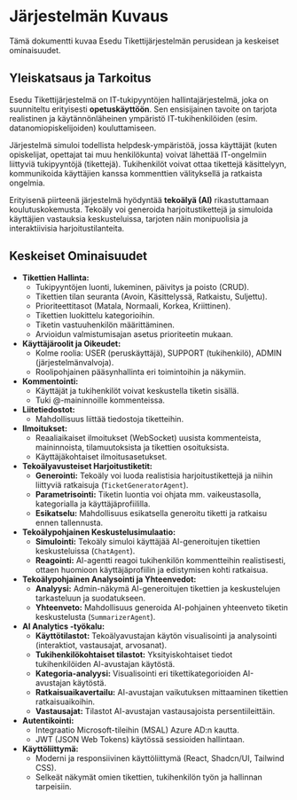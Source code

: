 # Järjestelmän Kuvaus

Tämä dokumentti kuvaa Esedu Tikettijärjestelmän perusidean ja keskeiset ominaisuudet.

## Yleiskatsaus ja Tarkoitus

Esedu Tikettijärjestelmä on IT-tukipyyntöjen hallintajärjestelmä, joka on suunniteltu erityisesti **opetuskäyttöön**. Sen ensisijainen tavoite on tarjota realistinen ja käytännönläheinen ympäristö IT-tukihenkilöiden (esim. datanomiopiskelijoiden) kouluttamiseen.

Järjestelmä simuloi todellista helpdesk-ympäristöä, jossa käyttäjät (kuten opiskelijat, opettajat tai muu henkilökunta) voivat lähettää IT-ongelmiin liittyviä tukipyyntöjä (tikettejä). Tukihenkilöt voivat ottaa tikettejä käsittelyyn, kommunikoida käyttäjien kanssa kommenttien välityksellä ja ratkaista ongelmia.

Erityisenä piirteenä järjestelmä hyödyntää **tekoälyä (AI)** rikastuttamaan koulutuskokemusta. Tekoäly voi generoida harjoitustikettejä ja simuloida käyttäjien vastauksia keskusteluissa, tarjoten näin monipuolisia ja interaktiivisia harjoitustilanteita.

## Keskeiset Ominaisuudet

*   **Tikettien Hallinta:**
    *   Tukipyyntöjen luonti, lukeminen, päivitys ja poisto (CRUD).
    *   Tikettien tilan seuranta (Avoin, Käsittelyssä, Ratkaistu, Suljettu).
    *   Prioriteettitasot (Matala, Normaali, Korkea, Kriittinen).
    *   Tikettien luokittelu kategorioihin.
    *   Tiketin vastuuhenkilön määrittäminen.
    *   Arvioidun valmistumisajan asetus prioriteetin mukaan.
*   **Käyttäjäroolit ja Oikeudet:**
    *   Kolme roolia: USER (peruskäyttäjä), SUPPORT (tukihenkilö), ADMIN (järjestelmänvalvoja).
    *   Roolipohjainen pääsynhallinta eri toimintoihin ja näkymiin.
*   **Kommentointi:**
    *   Käyttäjät ja tukihenkilöt voivat keskustella tiketin sisällä.
    *   Tuki @-maininnoille kommenteissa.
*   **Liitetiedostot:**
    *   Mahdollisuus liittää tiedostoja tiketteihin.
*   **Ilmoitukset:**
    *   Reaaliaikaiset ilmoitukset (WebSocket) uusista kommenteista, maininnoista, tilamuutoksista ja tikettien osoituksista.
    *   Käyttäjäkohtaiset ilmoitusasetukset.
*   **Tekoälyavusteiset Harjoitustiketit:**
    *   **Generointi:** Tekoäly voi luoda realistisia harjoitustikettejä ja niihin liittyviä ratkaisuja (`TicketGeneratorAgent`).
    *   **Parametrisointi:** Tiketin luontia voi ohjata mm. vaikeustasolla, kategorialla ja käyttäjäprofiililla.
    *   **Esikatselu:** Mahdollisuus esikatsella generoitu tiketti ja ratkaisu ennen tallennusta.
*   **Tekoälypohjainen Keskustelusimulaatio:**
    *   **Simulointi:** Tekoäly simuloi käyttäjää AI-generoitujen tikettien keskusteluissa (`ChatAgent`).
    *   **Reagointi:** AI-agentti reagoi tukihenkilön kommentteihin realistisesti, ottaen huomioon käyttäjäprofiilin ja edistymisen kohti ratkaisua.
*   **Tekoälypohjainen Analysointi ja Yhteenvedot:**
    *   **Analyysi:** Admin-näkymä AI-generoitujen tikettien ja keskustelujen tarkasteluun ja suodatukseen.
    *   **Yhteenveto:** Mahdollisuus generoida AI-pohjainen yhteenveto tiketin keskustelusta (`SummarizerAgent`).
*   **AI Analytics -työkalu:**
    *   **Käyttötilastot:** Tekoälyavustajan käytön visualisointi ja analysointi (interaktiot, vastausajat, arvosanat).
    *   **Tukihenkilökohtaiset tilastot:** Yksityiskohtaiset tiedot tukihenkilöiden AI-avustajan käytöstä.
    *   **Kategoria-analyysi:** Visualisointi eri tikettikategorioiden AI-avustajan käytöstä.
    *   **Ratkaisuaikavertailu:** AI-avustajan vaikutuksen mittaaminen tikettien ratkaisuaikoihin.
    *   **Vastausajat:** Tilastot AI-avustajan vastausajoista persentiileittäin.
*   **Autentikointi:**
    *   Integraatio Microsoft-tileihin (MSAL) Azure AD:n kautta.
    *   JWT (JSON Web Tokens) käytössä sessioiden hallintaan.
*   **Käyttöliittymä:**
    *   Moderni ja responsiivinen käyttöliittymä (React, Shadcn/UI, Tailwind CSS).
    *   Selkeät näkymät omien tikettien, tukihenkilön työn ja hallinnan tarpeisiin. 